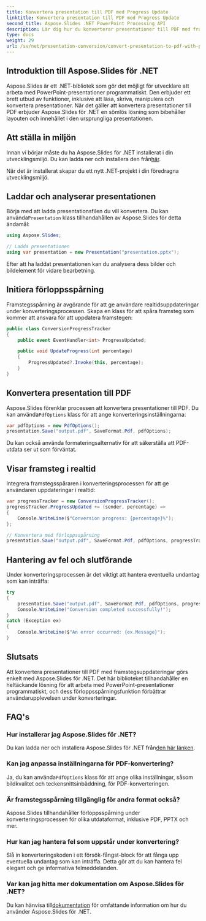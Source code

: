 ```yaml
---
title: Konvertera presentation till PDF med Progress Update
linktitle: Konvertera presentation till PDF med Progress Update
second_title: Aspose.Slides .NET PowerPoint Processing API
description: Lär dig hur du konverterar presentationer till PDF med framstegsuppdateringar med Aspose.Slides för .NET. Steg-för-steg guide med källkod ingår.
type: docs
weight: 29
url: /sv/net/presentation-conversion/convert-presentation-to-pdf-with-progress-update/
---
```


## Introduktion till Aspose.Slides för .NET

Aspose.Slides är ett .NET-bibliotek som gör det möjligt för utvecklare att arbeta med PowerPoint-presentationer programmatiskt. Den erbjuder ett brett utbud av funktioner, inklusive att läsa, skriva, manipulera och konvertera presentationer. När det gäller att konvertera presentationer till PDF erbjuder Aspose.Slides för .NET en sömlös lösning som bibehåller layouten och innehållet i den ursprungliga presentationen.

## Att ställa in miljön

Innan vi börjar måste du ha Aspose.Slides för .NET installerat i din utvecklingsmiljö. Du kan ladda ner och installera den från[här](https://releases.aspose.com/slides/net/).

När det är installerat skapar du ett nytt .NET-projekt i din föredragna utvecklingsmiljö.

## Laddar och analyserar presentationen

 Börja med att ladda presentationsfilen du vill konvertera. Du kan använda`Presentation` klass tillhandahållen av Aspose.Slides för detta ändamål:

```csharp
using Aspose.Slides;

// Ladda presentationen
using var presentation = new Presentation("presentation.pptx");
```

Efter att ha laddat presentationen kan du analysera dess bilder och bildelement för vidare bearbetning.

## Initiera förloppsspårning

Framstegsspårning är avgörande för att ge användare realtidsuppdateringar under konverteringsprocessen. Skapa en klass för att spåra framsteg som kommer att ansvara för att uppdatera framstegen:

```csharp
public class ConversionProgressTracker
{
    public event EventHandler<int> ProgressUpdated;

    public void UpdateProgress(int percentage)
    {
        ProgressUpdated?.Invoke(this, percentage);
    }
}
```

## Konvertera presentation till PDF

 Aspose.Slides förenklar processen att konvertera presentationer till PDF. Du kan använda`PdfOptions` klass för att ange konverteringsinställningarna:

```csharp
var pdfOptions = new PdfOptions();
presentation.Save("output.pdf", SaveFormat.Pdf, pdfOptions);
```

Du kan också använda formateringsalternativ för att säkerställa att PDF-utdata ser ut som förväntat.

## Visar framsteg i realtid

Integrera framstegsspåraren i konverteringsprocessen för att ge användaren uppdateringar i realtid:

```csharp
var progressTracker = new ConversionProgressTracker();
progressTracker.ProgressUpdated += (sender, percentage) =>
{
    Console.WriteLine($"Conversion progress: {percentage}%");
};

// Konvertera med förloppsspårning
presentation.Save("output.pdf", SaveFormat.Pdf, pdfOptions, progressTracker);
```

## Hantering av fel och slutförande

Under konverteringsprocessen är det viktigt att hantera eventuella undantag som kan inträffa:

```csharp
try
{
    presentation.Save("output.pdf", SaveFormat.Pdf, pdfOptions, progressTracker);
    Console.WriteLine("Conversion completed successfully!");
}
catch (Exception ex)
{
    Console.WriteLine($"An error occurred: {ex.Message}");
}
```

## Slutsats

Att konvertera presentationer till PDF med framstegsuppdateringar görs enkelt med Aspose.Slides för .NET. Det här biblioteket tillhandahåller en heltäckande lösning för att arbeta med PowerPoint-presentationer programmatiskt, och dess förloppsspårningsfunktion förbättrar användarupplevelsen under konverteringar.

## FAQ's

### Hur installerar jag Aspose.Slides för .NET?

 Du kan ladda ner och installera Aspose.Slides för .NET från[den här länken](https://releases.aspose.com/slides/net/).

### Kan jag anpassa inställningarna för PDF-konvertering?

 Ja, du kan använda`PdfOptions` klass för att ange olika inställningar, såsom bildkvalitet och teckensnittsinbäddning, för PDF-konverteringen.

### Är framstegsspårning tillgänglig för andra format också?

Aspose.Slides tillhandahåller förloppsspårning under konverteringsprocessen för olika utdataformat, inklusive PDF, PPTX och mer.

### Hur kan jag hantera fel som uppstår under konvertering?

Slå in konverteringskoden i ett försök-fångst-block för att fånga upp eventuella undantag som kan inträffa. Detta gör att du kan hantera fel elegant och ge informativa felmeddelanden.

### Var kan jag hitta mer dokumentation om Aspose.Slides för .NET?

 Du kan hänvisa till[dokumentation](https://reference.aspose.com/slides/net/) för omfattande information om hur du använder Aspose.Slides för .NET.